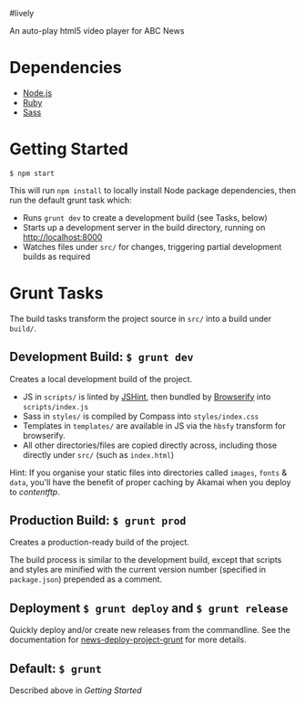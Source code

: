 #lively

An auto-play html5 video player for ABC News

# Dependencies
- [Node.js](http://nodejs.org/download/)
- [Ruby](http://www.ruby-lang.org/en/downloads/)
- [Sass](http://sass-lang.com/tutorial.html)

# Getting Started

```
$ npm start
```

This will run `npm install` to locally install Node package dependencies, then run the default grunt task which:
- Runs `grunt dev` to create a development build (see Tasks, below)
- Starts up a development server in the build directory, running on [http://localhost:8000](http://localhost:8000)
- Watches files under `src/` for changes, triggering partial development builds as required

# Grunt Tasks
The build tasks transform the project source in `src/` into a build under `build/`.

## Development Build: `$ grunt dev`
Creates a local development build of the project.
- JS in `scripts/` is linted by [JSHint](http://jshint.com/), then bundled by [Browserify](http://browserify.org/) into `scripts/index.js`
- Sass in `styles/` is compiled by Compass into `styles/index.css`
- Templates in `templates/` are available in JS via the `hbsfy` transform for browserify.
- All other directories/files are copied directly across, including those directly under `src/` (such as `index.html`)

Hint: If you organise your static files into directories called `images`, `fonts` & `data`, you'll have the benefit of proper caching by Akamai when you deploy to _contentftp_.

## Production Build: `$ grunt prod`
Creates a production-ready build of the project.

The build process is similar to the development build, except that scripts and styles are minified with the current version number (specified in `package.json`) prepended as a comment.

## Deployment `$ grunt deploy` and `$ grunt release`
Quickly deploy and/or create new releases from the commandline. See the documentation for  [news-deploy-project-grunt](https://stash.abc-dev.net.au/projects/NEWS/repos/news-deploy-project-grunt/browse) for more details.

## Default: `$ grunt`
Described above in _Getting Started_
